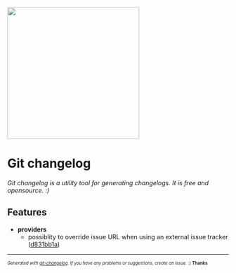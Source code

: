 <img width="300px" src="https://github.com/rafinskipg/git-changelog/raw/master/images/git-changelog-logo.png" />

# Git changelog

_Git changelog is a utility tool for generating changelogs. It is free and opensource. :)_



## Features

  - **providers**
    - possiblity to override issue URL when using an external issue tracker
  ([d831bb1a](https://github.com/Treyone/git-changelog/commit/d831bb1a1e05fae8dd5f932e1f3b1ffef0c4f456))





---
<sub><sup>*Generated with [git-changelog](https://github.com/rafinskipg/git-changelog). If you have any problems or suggestions, create an issue.* :) **Thanks** </sub></sup>
